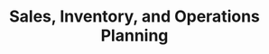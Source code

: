 ---
layout: sub-service
order: 3
title: "Sales, Inventory, and Operations Planning"
parent: "Operational Excellence"
description: "We help organizations synchronize their sales forecasts with inventory levels and operational capabilities, enabling swift responses to market demands and optimizing supply chain efficiency."
approach: "We adopt a collaborative approach, working closely with your sales, inventory, and operations teams to develop integrated planning processes. Utilizing advanced analytics and forecasting tools, we ensure accurate demand predictions and optimal inventory management."
intro: "Transform your operations with SLKone's SIOP services, synchronizing sales forecasts, inventory levels, and operational capabilities for optimal supply chain efficiency."
focus_areas:
  - title: "Demand Forecasting"
    content: "Implement advanced forecasting techniques to improve the accuracy of your demand predictions."
  - title: "Inventory Optimization"
    content: "Strike the right balance between inventory levels and service rates, reducing carrying costs while maintaining customer satisfaction."
  - title: "Production Planning"
    content: "Optimize your production schedules to meet demand efficiently while minimizing costs."
  - title: "Supply Chain Synchronization"
    content: "Align your supply chain activities with demand forecasts to reduce lead times and improve responsiveness."
  - title: "S&OP Process Design and Implementation"
    content: "Design and implement a robust S&OP process that fosters cross-functional collaboration and data-driven decision-making."
why_choose:
  - "Integrated Planning Expertise"
  - "Advanced Forecasting Tools"
  - "Collaborative Approach"
  - "Scalable Solutions"
  - "Operational Excellence Focus"
  - "Proven Track Record"
cta: "Ready to synchronize your sales, inventory, and operations? Contact SLKone today to learn how our SIOP services can transform your business processes and drive sustainable growth."
icon: "fa-shelves"
color: "blush"
image: "/assets/images/backgrounds/siop.webp"
---